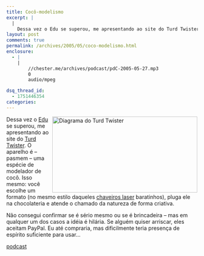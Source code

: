 ```yaml
---
title: Cocô-modelismo
excerpt: |
  |
    Dessa vez o Edu se superou, me apresentando ao site do Turd Twister. O aparelho é - pasmem - uma espécie de modelador de cocô. Isso mesmo: você escolhe um formato (no mesmo estilo daqueles chaveiros laser baratinhos), pluga ele...
layout: post
comments: true
permalink: /archives/2005/05/coco-modelismo.html
enclosure:
  - |
    |
        //chester.me/archives/podcast/pdC-2005-05-27.mp3
        0
        audio/mpeg

dsq_thread_id:
  - 1751446354
categories:
---
```

<img border="1" style="border-color:#ffffff" alt="Diagrama do Turd Twister" src="//chester.me/archives/img/turd.gif" width="382" height="200" align="right" />Dessa vez o [Edu][1] se superou, me apresentando ao site do [Turd Twister][2]. O aparelho é &#8211; pasmem &#8211; uma espécie de modelador de cocô. Isso mesmo: você escolhe um formato (no mesmo estilo daqueles [chaveiros laser][3] baratinhos), pluga ele na chocolateria e atende o chamado da natureza de forma criativa.

Não consegui confirmar se é sério mesmo ou se é brincadeira &#8211; mas em qualquer um dos casos a idéia é hilária. Se alguém quiser arriscar, eles aceitam PayPal. Eu até compraria, mas dificilmente teria presença de espírito suficiente para usar&#8230;

<div class="podcast">
  <a href="//chester.me/archives/podcast/pdC-2005-05-27.mp3">podcast</a>
</div></p>

 [1]: http://www.stoneagescanners.com/edu/
 [2]: http://www.turdtwister.com
 [3]: http://www.mercadolivre.com.br/jm/item?site=MLB&#038;id=28537352
